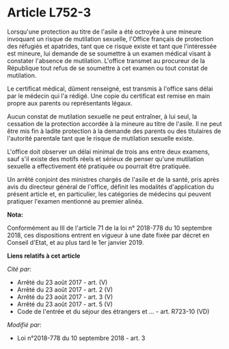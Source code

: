 # Article L752-3

Lorsqu'une protection au titre de l'asile a été octroyée à une mineure invoquant un risque de mutilation sexuelle, l'Office
français de protection des réfugiés et apatrides, tant que ce risque existe et tant que l'intéressée est mineure, lui demande
de se soumettre à un examen médical visant à constater l'absence de mutilation. L'office transmet au procureur de la
République tout refus de se soumettre à cet examen ou tout constat de mutilation.

Le certificat médical, dûment renseigné, est transmis à l'office sans délai par le médecin qui l'a rédigé. Une copie du
certificat est remise en main propre aux parents ou représentants légaux.

Aucun constat de mutilation sexuelle ne peut entraîner, à lui seul, la cessation de la protection accordée à la mineure au
titre de l'asile. Il ne peut être mis fin à ladite protection à la demande des parents ou des titulaires de l'autorité
parentale tant que le risque de mutilation sexuelle existe.

L'office doit observer un délai minimal de trois ans entre deux examens, sauf s'il existe des motifs réels et sérieux de
penser qu'une mutilation sexuelle a effectivement été pratiquée ou pourrait être pratiquée.

Un arrêté conjoint des ministres chargés de l'asile et de la santé, pris après avis du directeur général de l'office, définit
les modalités d'application du présent article et, en particulier, les catégories de médecins qui peuvent pratiquer l'examen
mentionné au premier alinéa.

**Nota:**

Conformément au III de l'article 71 de la loi n° 2018-778 du 10 septembre 2018, ces dispositions entrent en vigueur à une
date fixée par décret en Conseil d'Etat, et au plus tard le 1er janvier 2019.

**Liens relatifs à cet article**

_Cité par_:

  - Arrêté du 23 août 2017 - art. (V)
  - Arrêté du 23 août 2017 - art. 2 (V)
  - Arrêté du 23 août 2017 - art. 3 (V)
  - Arrêté du 23 août 2017 - art. 5 (V)
  - Code de l'entrée et du séjour des étrangers et ... - art. R723-10 (VD)

_Modifié par_:

  - Loi n°2018-778 du 10 septembre 2018 - art. 3
